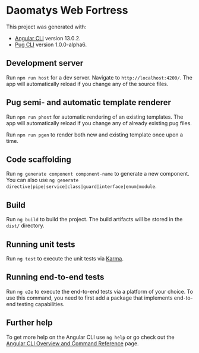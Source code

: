 # Daomatys Web Fortress

This project was generated with:

- [Angular CLI](https://github.com/angular/angular-cli) version 13.0.2.
- [Pug CLI](https://github.com/pugjs/pug-cli) version 1.0.0-alpha6.


## Development server

Run `npm run host` for a dev server.  Navigate to `http://localhost:4200/`. The app will automatically reload if you change any of the source files.


## Pug semi- and automatic template renderer

Run `npm run phost` for automatic rendering of an existing templates.  The app will automatically reload if you change any of already existing pug files.

Run `npm run pgen` to render both new and existing template once upon a time.


## Code scaffolding

Run `ng generate component component-name` to generate a new component. You can also use `ng generate directive|pipe|service|class|guard|interface|enum|module`.


## Build

Run `ng build` to build the project. The build artifacts will be stored in the `dist/` directory.


## Running unit tests

Run `ng test` to execute the unit tests via [Karma](https://karma-runner.github.io).


## Running end-to-end tests

Run `ng e2e` to execute the end-to-end tests via a platform of your choice. To use this command, you need to first add a package that implements end-to-end testing capabilities.


## Further help

To get more help on the Angular CLI use `ng help` or go check out the [Angular CLI Overview and Command Reference](https://angular.io/cli) page.